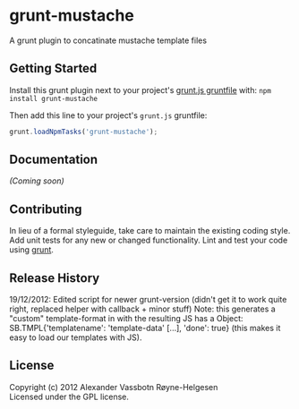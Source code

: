 # grunt-mustache

A grunt plugin to concatinate mustache template files

## Getting Started
Install this grunt plugin next to your project's [grunt.js gruntfile][getting_started] with: `npm install grunt-mustache`

Then add this line to your project's `grunt.js` gruntfile:

```javascript
grunt.loadNpmTasks('grunt-mustache');
```

[grunt]: https://github.com/cowboy/grunt
[getting_started]: https://github.com/cowboy/grunt/blob/master/docs/getting_started.md

## Documentation
_(Coming soon)_

## Contributing
In lieu of a formal styleguide, take care to maintain the existing coding style. Add unit tests for any new or changed functionality. Lint and test your code using [grunt][grunt].

## Release History
19/12/2012: Edited script for newer grunt-version (didn't get it to work quite right, replaced helper with callback + minor stuff)
Note: this generates a "custom" template-format in with the resulting JS has a Object: SB.TMPL{'templatename': 'template-data' [...], 'done': true}
(this makes it easy to load our templates with JS).

## License
Copyright (c) 2012 Alexander Vassbotn Røyne-Helgesen  
Licensed under the GPL license.
